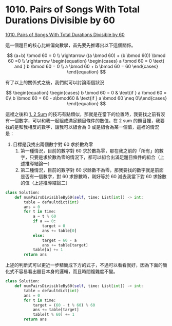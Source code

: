 # 1010. Pairs of Songs With Total Durations Divisible by 60

[1010. Pairs of Songs With Total Durations Divisible by 60](https://leetcode.com/problems/pairs-of-songs-with-total-durations-divisible-by-60/)

這一個題目的核心比較偏向數學，首先要先推導出以下這個關係。

$$
(a+b) \bmod 60 = 0 \\
\rightarrow ((a \bmod 60) + (b \bmod 60)) \bmod 60 =0 \\
\rightarrow 
\begin{equation} 
\begin{cases}
a \bmod 60 = 0 \text{ and }  b \bmod 60 = 0 \\ 
a \bmod 60 + b \bmod 60 = 60
\end{cases}
\end{equation}
$$

有了以上的關係式之後，我們就可以討論兩個狀況

$$
\begin{equation} 
\begin{cases}
      b \bmod 60 = 0 & \text{if } a \bmod 60 = 0\\
      b \bmod 60 = 60 - a\bmod60 & \text{if } a \bmod 60 \neq 0\\\end{cases}
\end{equation}
$$

這裡之後和 [1. 2 Sum](../../classic-problems/nsum/2-sum.md) 的技巧有點類似，那就是在當下的位置時，我要找之前有沒有一個數字，可以和我一起組成滿足題目條件的數值。在 2 sum 的題目裡，我要找的是和我相反的數字，讓我可以組合為 0 或是組合為某一個值，這裡的情況是：

1. 目標是我找出兩個數字對 60 求於數為零
   1. 第一種情況，目前的數字對 60 求於數為零，那在我之前的「所有」的數字，只要是求於數為零的情況下，都可以組合出滿足題目條件的組合（上述推導結論一）
   2. 第二種情況，目前的數字對 60 求餘數不為零，那我要找的數字就是前面是否有一個數字，對 60 求餘數時，剛好等於 60 減去我當下對 60 求餘數的值（上述推導結論二）

```python
class Solution:
    def numPairsDivisibleBy60(self, time: List[int]) -> int:
        table = defaultdict(int)
        ans = 0
        for t in time: 
            a = t % 60 
            if a == 0:
                target = 0
                ans += table[0]
            else:
                target = 60 - a
                ans += table[target]
            table[a] += 1                
        return ans
```

上述的判斷式可以更近一步精簡成下方的式子，不過可以看看就好，因為下面的簡化式不容易看出題目本身的邏輯，而且時間複雜度不變。

```python
class Solution:
    def numPairsDivisibleBy60(self, time: List[int]) -> int:
        table = defaultdict(int)
        ans = 0
        for t in time: 
            target = (60 - t % 60) % 60
            ans += table[target]
            table[t % 60] += 1
        return ans
```

